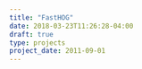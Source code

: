 ```yaml
---
title: "FastHOG"
date: 2018-03-23T11:26:28-04:00
draft: true
type: projects
project_date: 2011-09-01
---
```


